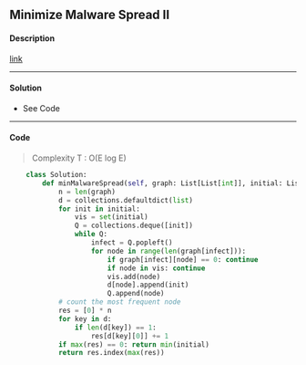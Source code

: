 ## Minimize Malware Spread II

#### Description

[link](https://leetcode.com/problems/possible-bipartition/)

---

#### Solution

- See Code

---

#### Code

> Complexity  T : O(E log E)

```python
    class Solution:
        def minMalwareSpread(self, graph: List[List[int]], initial: List[int]) -> int:
            n = len(graph)
            d = collections.defaultdict(list)
            for init in initial:
                vis = set(initial)
                Q = collections.deque([init])
                while Q:
                    infect = Q.popleft()
                    for node in range(len(graph[infect])):
                        if graph[infect][node] == 0: continue
                        if node in vis: continue
                        vis.add(node)
                        d[node].append(init)
                        Q.append(node)
            # count the most frequent node
            res = [0] * n
            for key in d:
                if len(d[key]) == 1:
                    res[d[key][0]] += 1
            if max(res) == 0: return min(initial)
            return res.index(max(res))
```